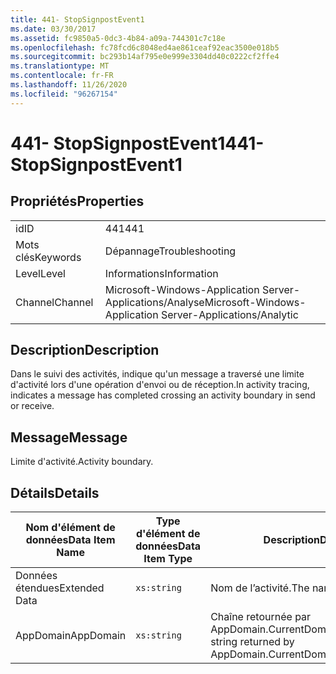 ```yaml
---
title: 441- StopSignpostEvent1
ms.date: 03/30/2017
ms.assetid: fc9850a5-0dc3-4b84-a09a-744301c7c18e
ms.openlocfilehash: fc78fcd6c8048ed4ae861ceaf92eac3500e018b5
ms.sourcegitcommit: bc293b14af795e0e999e3304dd40c0222cf2ffe4
ms.translationtype: MT
ms.contentlocale: fr-FR
ms.lasthandoff: 11/26/2020
ms.locfileid: "96267154"
---
```

# <a name="441--stopsignpostevent1"></a><span data-ttu-id="b241f-102">441- StopSignpostEvent1</span><span class="sxs-lookup"><span data-stu-id="b241f-102">441- StopSignpostEvent1</span></span>

## <a name="properties"></a><span data-ttu-id="b241f-103">Propriétés</span><span class="sxs-lookup"><span data-stu-id="b241f-103">Properties</span></span>  
  
|||  
|-|-|  
|<span data-ttu-id="b241f-104">id</span><span class="sxs-lookup"><span data-stu-id="b241f-104">ID</span></span>|<span data-ttu-id="b241f-105">441</span><span class="sxs-lookup"><span data-stu-id="b241f-105">441</span></span>|  
|<span data-ttu-id="b241f-106">Mots clés</span><span class="sxs-lookup"><span data-stu-id="b241f-106">Keywords</span></span>|<span data-ttu-id="b241f-107">Dépannage</span><span class="sxs-lookup"><span data-stu-id="b241f-107">Troubleshooting</span></span>|  
|<span data-ttu-id="b241f-108">Level</span><span class="sxs-lookup"><span data-stu-id="b241f-108">Level</span></span>|<span data-ttu-id="b241f-109">Informations</span><span class="sxs-lookup"><span data-stu-id="b241f-109">Information</span></span>|  
|<span data-ttu-id="b241f-110">Channel</span><span class="sxs-lookup"><span data-stu-id="b241f-110">Channel</span></span>|<span data-ttu-id="b241f-111">Microsoft-Windows-Application Server-Applications/Analyse</span><span class="sxs-lookup"><span data-stu-id="b241f-111">Microsoft-Windows-Application Server-Applications/Analytic</span></span>|  
  
## <a name="description"></a><span data-ttu-id="b241f-112">Description</span><span class="sxs-lookup"><span data-stu-id="b241f-112">Description</span></span>  

 <span data-ttu-id="b241f-113">Dans le suivi des activités, indique qu'un message a traversé une limite d'activité lors d'une opération d'envoi ou de réception.</span><span class="sxs-lookup"><span data-stu-id="b241f-113">In activity tracing, indicates a message has completed crossing an activity boundary in send or receive.</span></span>  
  
## <a name="message"></a><span data-ttu-id="b241f-114">Message</span><span class="sxs-lookup"><span data-stu-id="b241f-114">Message</span></span>  

 <span data-ttu-id="b241f-115">Limite d'activité.</span><span class="sxs-lookup"><span data-stu-id="b241f-115">Activity boundary.</span></span>  
  
## <a name="details"></a><span data-ttu-id="b241f-116">Détails</span><span class="sxs-lookup"><span data-stu-id="b241f-116">Details</span></span>  
  
|<span data-ttu-id="b241f-117">Nom d'élément de données</span><span class="sxs-lookup"><span data-stu-id="b241f-117">Data Item Name</span></span>|<span data-ttu-id="b241f-118">Type d'élément de données</span><span class="sxs-lookup"><span data-stu-id="b241f-118">Data Item Type</span></span>|<span data-ttu-id="b241f-119">Description</span><span class="sxs-lookup"><span data-stu-id="b241f-119">Description</span></span>|  
|--------------------|--------------------|-----------------|  
|<span data-ttu-id="b241f-120">Données étendues</span><span class="sxs-lookup"><span data-stu-id="b241f-120">Extended Data</span></span>|`xs:string`|<span data-ttu-id="b241f-121">Nom de l’activité.</span><span class="sxs-lookup"><span data-stu-id="b241f-121">The name of the activity.</span></span>|  
|<span data-ttu-id="b241f-122">AppDomain</span><span class="sxs-lookup"><span data-stu-id="b241f-122">AppDomain</span></span>|`xs:string`|<span data-ttu-id="b241f-123">Chaîne retournée par AppDomain.CurrentDomain.FriendlyName.</span><span class="sxs-lookup"><span data-stu-id="b241f-123">The string returned by AppDomain.CurrentDomain.FriendlyName.</span></span>|
